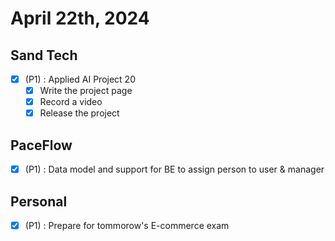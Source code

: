 # April 22th, 2024

## Sand Tech

- [x] (P1) : Applied AI Project 20
  - [x] Write the project page
  - [x] Record a video
  - [x] Release the project

## PaceFlow

- [x] (P1) : Data model and support for BE to assign person to user & manager

## Personal

- [x] (P1) : Prepare for tommorow's E-commerce exam

